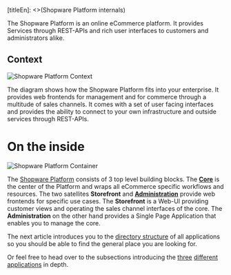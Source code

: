 [titleEn]: <>(Shopware Platform internals)

The Shopware Platform is an online eCommerce platform. It provides Services through REST-APIs and rich user interfaces to customers and administrators alike.

## Context

![Shopware Platform Context](dist/platform-context.svg)

The diagram shows how the Shopware Platform fits into your enterprise. It provides web frontends for management and for commerce through a multitude of sales channels. It comes with a set of user facing interfaces and provides the ability to connect to your own infrastructure and outside services through REST-APIs.

# On the inside

![Shopware Platform Container](dist/platform-container.svg)

The [Shopware Platform][platform-gh] consists of 3 top level building blocks. The [**Core**][core] is the center of the Platform and wraps all eCommerce specific workflows and resources. The two satellites **Storefront** and [**Administration**][admin] provide web frontends for specific use cases. The **Storefront** is a Web-UI providing customer views and operating the sales channel interfaces of the core. The **Administration** on the other hand provides a Single Page Application that enables you to manage the core.

The next article introduces you to the [directory structure](30-directory-structure.md) of all applications so you should be able to find the general place you are looking for. 

Or feel free to head over to the subsections introducing the [three](core) [different](administration) [applications](storefront) in depth.

[platform-gh]: https://github.com/shopware/platform/tree/master/src
[core]: 11-core.md
[admin]: 12-administration.md
[storefront]: 13-storefront.md
